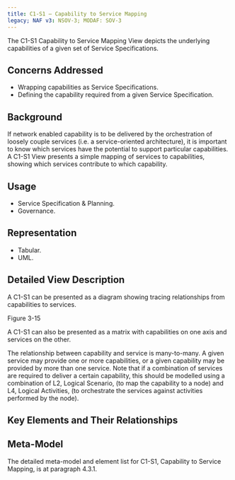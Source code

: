 ```yaml
---
title: C1-S1 – Capability to Service Mapping
legacy; NAF v3: NSOV-3; MODAF: SOV-3
---
```


The C1-S1 Capability to Service Mapping View depicts the underlying capabilities of
a given set of Service Specifications.

## Concerns Addressed

* Wrapping capabilities as Service Specifications.
* Defining the capability required from a given Service Specification.

## Background

If network enabled capability is to be delivered by the orchestration of loosely couple
services (i.e. a service-oriented architecture), it is important to know which services
have the potential to support particular capabilities. A C1-S1 View presents a simple
mapping of services to capabilities, showing which services contribute to which
capability.

## Usage

* Service Specification & Planning.
* Governance.

## Representation

* Tabular.
* UML.

## Detailed View Description

A C1-S1 can be presented as a diagram showing tracing relationships from
capabilities to services.

Figure 3-15

A C1-S1 can also be presented as a matrix with capabilities on one axis and services
on the other.

The relationship between capability and service is many-to-many. A given service
may provide one or more capabilities, or a given capability may be provided by more
than one service. Note that if a combination of services are required to deliver a
certain capability, this should be modelled using a combination of L2, Logical
Scenario, (to map the capability to a node) and L4, Logical Activities, (to orchestrate
the services against activities performed by the node).

## Key Elements and Their Relationships


## Meta-Model

The detailed meta-model and element list for C1-S1, Capability to Service Mapping,
is at paragraph 4.3.1.
